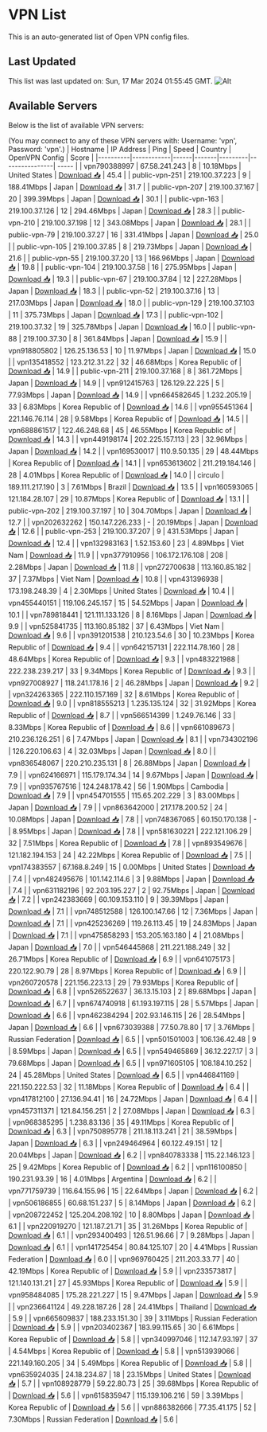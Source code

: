 # VPN List

This is an auto-generated list of Open VPN config files.

## Last Updated

This list was last updated on: Sun, 17 Mar 2024 01:55:45 GMT.
![Alt](https://repobeats.axiom.co/api/embed/186b98318ef1479477931607c1ad7d823f12451f.svg "Repobeats analytics image")

## Available Servers

Below is the list of available VPN servers:

(You may connect to any of these VPN servers with: Username: 'vpn', Password: 'vpn'.)
| Hostname | IP Address | Ping | Speed | Country | OpenVPN Config | Score |
|----------|------------|------|-------|---------|----------------| ----- |
| vpn790388997 | 67.58.241.243 | 8 | 10.18Mbps | United States | [Download 📥](./configs/server_0_US.ovpn) | 45.4 |
| public-vpn-251 | 219.100.37.223 | 9 | 188.41Mbps | Japan | [Download 📥](./configs/server_1_JP.ovpn) | 31.7 |
| public-vpn-207 | 219.100.37.167 | 20 | 399.39Mbps | Japan | [Download 📥](./configs/server_2_JP.ovpn) | 30.1 |
| public-vpn-163 | 219.100.37.126 | 12 | 294.46Mbps | Japan | [Download 📥](./configs/server_3_JP.ovpn) | 28.3 |
| public-vpn-210 | 219.100.37.198 | 12 | 343.08Mbps | Japan | [Download 📥](./configs/server_4_JP.ovpn) | 28.1 |
| public-vpn-79 | 219.100.37.27 | 16 | 331.41Mbps | Japan | [Download 📥](./configs/server_5_JP.ovpn) | 25.0 |
| public-vpn-105 | 219.100.37.85 | 8 | 219.73Mbps | Japan | [Download 📥](./configs/server_6_JP.ovpn) | 21.6 |
| public-vpn-55 | 219.100.37.20 | 13 | 166.96Mbps | Japan | [Download 📥](./configs/server_7_JP.ovpn) | 19.8 |
| public-vpn-104 | 219.100.37.58 | 16 | 275.95Mbps | Japan | [Download 📥](./configs/server_8_JP.ovpn) | 19.3 |
| public-vpn-67 | 219.100.37.84 | 12 | 227.28Mbps | Japan | [Download 📥](./configs/server_9_JP.ovpn) | 18.3 |
| public-vpn-52 | 219.100.37.16 | 13 | 217.03Mbps | Japan | [Download 📥](./configs/server_10_JP.ovpn) | 18.0 |
| public-vpn-129 | 219.100.37.103 | 11 | 375.73Mbps | Japan | [Download 📥](./configs/server_11_JP.ovpn) | 17.3 |
| public-vpn-102 | 219.100.37.32 | 19 | 325.78Mbps | Japan | [Download 📥](./configs/server_12_JP.ovpn) | 16.0 |
| public-vpn-88 | 219.100.37.30 | 8 | 361.84Mbps | Japan | [Download 📥](./configs/server_13_JP.ovpn) | 15.9 |
| vpn918805802 | 126.25.136.53 | 10 | 11.97Mbps | Japan | [Download 📥](./configs/server_14_JP.ovpn) | 15.0 |
| vpn135418552 | 123.212.31.22 | 32 | 46.68Mbps | Korea Republic of | [Download 📥](./configs/server_15_KR.ovpn) | 14.9 |
| public-vpn-211 | 219.100.37.168 | 8 | 361.72Mbps | Japan | [Download 📥](./configs/server_16_JP.ovpn) | 14.9 |
| vpn912415763 | 126.129.22.225 | 5 | 77.93Mbps | Japan | [Download 📥](./configs/server_17_JP.ovpn) | 14.9 |
| vpn664582645 | 1.232.205.19 | 33 | 6.83Mbps | Korea Republic of | [Download 📥](./configs/server_18_KR.ovpn) | 14.6 |
| vpn955451364 | 221.146.76.114 | 28 | 9.58Mbps | Korea Republic of | [Download 📥](./configs/server_19_KR.ovpn) | 14.5 |
| vpn688861517 | 122.46.248.68 | 45 | 46.55Mbps | Korea Republic of | [Download 📥](./configs/server_20_KR.ovpn) | 14.3 |
| vpn449198174 | 202.225.157.113 | 23 | 32.96Mbps | Japan | [Download 📥](./configs/server_21_JP.ovpn) | 14.2 |
| vpn169530017 | 110.9.50.135 | 29 | 48.44Mbps | Korea Republic of | [Download 📥](./configs/server_22_KR.ovpn) | 14.1 |
| vpn653613602 | 211.219.184.146 | 28 | 4.01Mbps | Korea Republic of | [Download 📥](./configs/server_23_KR.ovpn) | 14.0 |
| circulo | 189.111.217.190 | 3 | 7.61Mbps | Brazil | [Download 📥](./configs/server_24_BR.ovpn) | 13.5 |
| vpn160593065 | 121.184.28.107 | 29 | 10.87Mbps | Korea Republic of | [Download 📥](./configs/server_25_KR.ovpn) | 13.1 |
| public-vpn-202 | 219.100.37.197 | 10 | 304.70Mbps | Japan | [Download 📥](./configs/server_26_JP.ovpn) | 12.7 |
| vpn202632262 | 150.147.226.233 | - | 20.19Mbps | Japan | [Download 📥](./configs/server_27_JP.ovpn) | 12.6 |
| public-vpn-253 | 219.100.37.207 | 9 | 431.53Mbps | Japan | [Download 📥](./configs/server_28_JP.ovpn) | 12.4 |
| vpn132983163 | 1.52.153.60 | 23 | 4.89Mbps | Viet Nam | [Download 📥](./configs/server_29_VN.ovpn) | 11.9 |
| vpn377910956 | 106.172.176.108 | 208 | 2.28Mbps | Japan | [Download 📥](./configs/server_30_JP.ovpn) | 11.8 |
| vpn272700638 | 113.160.85.182 | 37 | 7.37Mbps | Viet Nam | [Download 📥](./configs/server_31_VN.ovpn) | 10.8 |
| vpn431396938 | 173.198.248.39 | 4 | 2.30Mbps | United States | [Download 📥](./configs/server_32_US.ovpn) | 10.4 |
| vpn455440151 | 119.106.245.157 | 15 | 54.52Mbps | Japan | [Download 📥](./configs/server_33_JP.ovpn) | 10.1 |
| vpn789818441 | 121.111.133.126 | 8 | 8.16Mbps | Japan | [Download 📥](./configs/server_34_JP.ovpn) | 9.9 |
| vpn525841735 | 113.160.85.182 | 37 | 6.43Mbps | Viet Nam | [Download 📥](./configs/server_35_VN.ovpn) | 9.6 |
| vpn391201538 | 210.123.54.6 | 30 | 10.23Mbps | Korea Republic of | [Download 📥](./configs/server_36_KR.ovpn) | 9.4 |
| vpn642157131 | 222.114.78.160 | 28 | 48.64Mbps | Korea Republic of | [Download 📥](./configs/server_37_KR.ovpn) | 9.3 |
| vpn483221988 | 222.238.239.217 | 33 | 9.34Mbps | Korea Republic of | [Download 📥](./configs/server_38_KR.ovpn) | 9.3 |
| vpn927008927 | 118.241.178.16 | 2 | 46.28Mbps | Japan | [Download 📥](./configs/server_39_JP.ovpn) | 9.2 |
| vpn324263365 | 222.110.157.169 | 32 | 8.61Mbps | Korea Republic of | [Download 📥](./configs/server_40_KR.ovpn) | 9.0 |
| vpn818555213 | 1.235.135.124 | 32 | 31.92Mbps | Korea Republic of | [Download 📥](./configs/server_41_KR.ovpn) | 8.7 |
| vpn566514399 | 1.249.76.146 | 33 | 8.33Mbps | Korea Republic of | [Download 📥](./configs/server_42_KR.ovpn) | 8.6 |
| vpn661089673 | 210.236.126.251 | 6 | 7.47Mbps | Japan | [Download 📥](./configs/server_43_JP.ovpn) | 8.1 |
| vpn734302196 | 126.220.106.63 | 4 | 32.03Mbps | Japan | [Download 📥](./configs/server_44_JP.ovpn) | 8.0 |
| vpn836548067 | 220.210.235.131 | 8 | 26.88Mbps | Japan | [Download 📥](./configs/server_45_JP.ovpn) | 7.9 |
| vpn624166971 | 115.179.174.34 | 14 | 9.67Mbps | Japan | [Download 📥](./configs/server_46_JP.ovpn) | 7.9 |
| vpn935767516 | 124.248.178.42 | 56 | 1.90Mbps | Cambodia | [Download 📥](./configs/server_47_KH.ovpn) | 7.9 |
| vpn454701555 | 115.65.202.229 | 3 | 83.00Mbps | Japan | [Download 📥](./configs/server_48_JP.ovpn) | 7.9 |
| vpn863642000 | 217.178.200.52 | 24 | 10.08Mbps | Japan | [Download 📥](./configs/server_49_JP.ovpn) | 7.8 |
| vpn748367065 | 60.150.170.138 | - | 8.95Mbps | Japan | [Download 📥](./configs/server_50_JP.ovpn) | 7.8 |
| vpn581630221 | 222.121.106.29 | 32 | 7.51Mbps | Korea Republic of | [Download 📥](./configs/server_51_KR.ovpn) | 7.8 |
| vpn893549676 | 121.182.194.153 | 24 | 42.22Mbps | Korea Republic of | [Download 📥](./configs/server_52_KR.ovpn) | 7.5 |
| vpn174383557 | 67.168.8.249 | 15 | 0.00Mbps | United States | [Download 📥](./configs/server_53_US.ovpn) | 7.4 |
| vpn482495676 | 101.142.114.6 | 3 | 9.88Mbps | Japan | [Download 📥](./configs/server_54_JP.ovpn) | 7.4 |
| vpn631182196 | 92.203.195.227 | 2 | 92.75Mbps | Japan | [Download 📥](./configs/server_55_JP.ovpn) | 7.2 |
| vpn242383669 | 60.109.153.110 | 9 | 39.39Mbps | Japan | [Download 📥](./configs/server_56_JP.ovpn) | 7.1 |
| vpn748512588 | 126.100.147.66 | 12 | 7.36Mbps | Japan | [Download 📥](./configs/server_57_JP.ovpn) | 7.1 |
| vpn425236269 | 119.26.113.45 | 19 | 24.83Mbps | Japan | [Download 📥](./configs/server_58_JP.ovpn) | 7.1 |
| vpn475858293 | 153.205.163.180 | 4 | 21.08Mbps | Japan | [Download 📥](./configs/server_59_JP.ovpn) | 7.0 |
| vpn546445868 | 211.221.188.249 | 32 | 26.71Mbps | Korea Republic of | [Download 📥](./configs/server_60_KR.ovpn) | 6.9 |
| vpn641075173 | 220.122.90.79 | 28 | 8.97Mbps | Korea Republic of | [Download 📥](./configs/server_61_KR.ovpn) | 6.9 |
| vpn260720578 | 221.156.223.13 | 29 | 79.93Mbps | Korea Republic of | [Download 📥](./configs/server_62_KR.ovpn) | 6.8 |
| vpn526522637 | 36.13.15.103 | 2 | 89.68Mbps | Japan | [Download 📥](./configs/server_63_JP.ovpn) | 6.7 |
| vpn674740918 | 61.193.197.115 | 28 | 5.57Mbps | Japan | [Download 📥](./configs/server_64_JP.ovpn) | 6.6 |
| vpn462384294 | 202.93.146.115 | 26 | 28.54Mbps | Japan | [Download 📥](./configs/server_65_JP.ovpn) | 6.6 |
| vpn673039388 | 77.50.78.80 | 17 | 3.76Mbps | Russian Federation | [Download 📥](./configs/server_66_RU.ovpn) | 6.5 |
| vpn501501003 | 106.136.42.48 | 9 | 8.59Mbps | Japan | [Download 📥](./configs/server_67_JP.ovpn) | 6.5 |
| vpn549465869 | 36.12.227.17 | 3 | 79.68Mbps | Japan | [Download 📥](./configs/server_68_JP.ovpn) | 6.5 |
| vpn971605105 | 108.184.10.252 | 24 | 45.28Mbps | United States | [Download 📥](./configs/server_69_US.ovpn) | 6.5 |
| vpn446841169 | 221.150.222.53 | 32 | 11.18Mbps | Korea Republic of | [Download 📥](./configs/server_70_KR.ovpn) | 6.4 |
| vpn417812100 | 27.136.94.41 | 16 | 24.72Mbps | Japan | [Download 📥](./configs/server_71_JP.ovpn) | 6.4 |
| vpn457311371 | 121.84.156.251 | 2 | 27.08Mbps | Japan | [Download 📥](./configs/server_72_JP.ovpn) | 6.3 |
| vpn968385295 | 1.238.83.136 | 35 | 49.11Mbps | Korea Republic of | [Download 📥](./configs/server_73_KR.ovpn) | 6.3 |
| vpn750895778 | 211.18.113.241 | 21 | 38.59Mbps | Japan | [Download 📥](./configs/server_74_JP.ovpn) | 6.3 |
| vpn249464964 | 60.122.49.151 | 12 | 20.04Mbps | Japan | [Download 📥](./configs/server_75_JP.ovpn) | 6.2 |
| vpn840783338 | 115.22.146.123 | 25 | 9.42Mbps | Korea Republic of | [Download 📥](./configs/server_76_KR.ovpn) | 6.2 |
| vpn116100850 | 190.231.93.39 | 16 | 4.01Mbps | Argentina | [Download 📥](./configs/server_77_AR.ovpn) | 6.2 |
| vpn771759739 | 116.64.155.96 | 15 | 22.64Mbps | Japan | [Download 📥](./configs/server_78_JP.ovpn) | 6.2 |
| vpn506186855 | 60.68.151.237 | 5 | 8.14Mbps | Japan | [Download 📥](./configs/server_79_JP.ovpn) | 6.2 |
| vpn208722452 | 125.204.208.192 | 10 | 8.80Mbps | Japan | [Download 📥](./configs/server_80_JP.ovpn) | 6.1 |
| vpn220919270 | 121.187.21.71 | 35 | 31.26Mbps | Korea Republic of | [Download 📥](./configs/server_81_KR.ovpn) | 6.1 |
| vpn293400493 | 126.51.96.66 | 7 | 9.28Mbps | Japan | [Download 📥](./configs/server_82_JP.ovpn) | 6.1 |
| vpn141725454 | 80.84.125.107 | 20 | 4.41Mbps | Russian Federation | [Download 📥](./configs/server_83_RU.ovpn) | 6.0 |
| vpn969760425 | 211.203.33.77 | 40 | 42.19Mbps | Korea Republic of | [Download 📥](./configs/server_84_KR.ovpn) | 5.9 |
| vpn233573817 | 121.140.131.21 | 27 | 45.93Mbps | Korea Republic of | [Download 📥](./configs/server_85_KR.ovpn) | 5.9 |
| vpn958484085 | 175.28.221.227 | 15 | 9.47Mbps | Japan | [Download 📥](./configs/server_86_JP.ovpn) | 5.9 |
| vpn236641124 | 49.228.187.26 | 28 | 24.41Mbps | Thailand | [Download 📥](./configs/server_87_TH.ovpn) | 5.9 |
| vpn665609837 | 188.233.151.30 | 39 | 3.11Mbps | Russian Federation | [Download 📥](./configs/server_88_RU.ovpn) | 5.9 |
| vpn203402367 | 183.99.115.65 | 30 | 6.61Mbps | Korea Republic of | [Download 📥](./configs/server_89_KR.ovpn) | 5.8 |
| vpn340997046 | 112.147.93.197 | 37 | 4.54Mbps | Korea Republic of | [Download 📥](./configs/server_90_KR.ovpn) | 5.8 |
| vpn513939066 | 221.149.160.205 | 34 | 5.49Mbps | Korea Republic of | [Download 📥](./configs/server_91_KR.ovpn) | 5.8 |
| vpn635924035 | 24.18.234.87 | 18 | 23.15Mbps | United States | [Download 📥](./configs/server_92_US.ovpn) | 5.7 |
| vpn108928779 | 59.22.80.73 | 25 | 39.68Mbps | Korea Republic of | [Download 📥](./configs/server_93_KR.ovpn) | 5.6 |
| vpn615835947 | 115.139.106.216 | 59 | 3.39Mbps | Korea Republic of | [Download 📥](./configs/server_94_KR.ovpn) | 5.6 |
| vpn886382666 | 77.35.41.175 | 52 | 7.30Mbps | Russian Federation | [Download 📥](./configs/server_95_RU.ovpn) | 5.6 |
